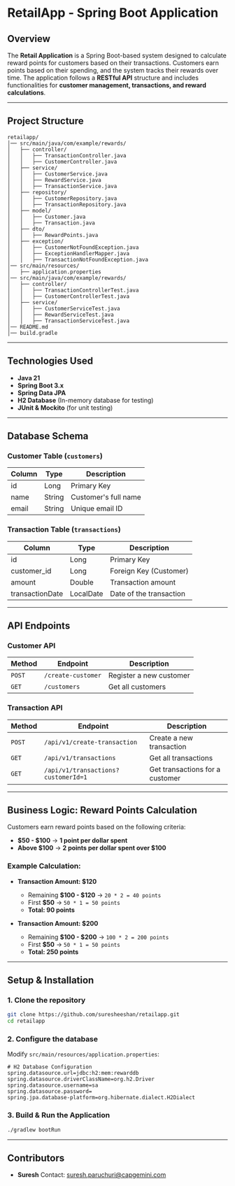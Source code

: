 # RetailApp - Spring Boot Application

##  Overview
The **Retail Application** is a Spring Boot-based system designed to calculate reward points for customers based on their transactions. Customers earn points based on their spending, and the system tracks their rewards over time. The application follows a **RESTful API** structure and includes functionalities for **customer management, transactions, and reward calculations**.

---

##  Project Structure
```
retailapp/
│── src/main/java/com/example/rewards/
│   ├── controller/
│   │   ├── TransactionController.java
│   │   ├── CustomerController.java
│   ├── service/
│   │   ├── CustomerService.java
│   │   ├── RewardService.java
│   │   ├── TransactionService.java
│   ├── repository/
│   │   ├── CustomerRepository.java
│   │   ├── TransactionRepository.java
│   ├── model/
│   │   ├── Customer.java
│   │   ├── Transaction.java
│   ├── dto/
│   │   ├── RewardPoints.java
│   ├── exception/
│   │   ├── CustomerNotFoundException.java
│   │   ├── ExceptionHandlerMapper.java
│   │   ├── TransactionNotFoundException.java
│── src/main/resources/
│   ├── application.properties
│── src/main/java/com/example/rewards/
│   ├── controller/
│   │   ├── TransactionControllerTest.java
│   │   ├── CustomerControllerTest.java
│   ├── service/
│   │   ├── CustomerServiceTest.java
│   │   ├── RewardServiceTest.java
│   │   ├── TransactionServiceTest.java
│── README.md
│── build.gradle
```

---

## Technologies Used
- **Java 21**
- **Spring Boot 3.x**
- **Spring Data JPA**
- **H2 Database** (In-memory database for testing)
- **JUnit & Mockito** (for unit testing)

---

## Database Schema
### **Customer Table (`customers`)**
| Column  | Type   | Description          |
|---------|--------|----------------------|
| id      | Long   | Primary Key          |
| name    | String | Customer's full name |
| email   | String | Unique email ID      |

### **Transaction Table (`transactions`)**
| Column          | Type      | Description                  |
|----------------|----------|------------------------------|
| id             | Long     | Primary Key                  |
| customer_id    | Long     | Foreign Key (Customer)       |
| amount         | Double   | Transaction amount           |
| transactionDate| LocalDate| Date of the transaction      |

---

## API Endpoints
### **Customer API**
| Method | Endpoint | Description |
|--------|---------|-------------|
| `POST` | `/create-customer` | Register a new customer |
| `GET`  | `/customers` | Get all customers |

### **Transaction API**
| Method | Endpoint | Description |
|--------|---------|-------------|
| `POST` | `/api/v1/create-transaction` | Create a new transaction |
| `GET`  | `/api/v1/transactions` | Get all transactions |
| `GET`  | `/api/v1/transactions?customerId=1` | Get transactions for a customer |

---

## Business Logic: Reward Points Calculation
Customers earn reward points based on the following criteria:
- **$50 - $100** → **1 point per dollar spent**
- **Above $100** → **2 points per dollar spent over $100**

### **Example Calculation:**
- **Transaction Amount: $120**
  - Remaining **$100 - $120** → `20 * 2 = 40 points`
  - First **$50** → `50 * 1 = 50 points`
  - **Total: 90 points**

- **Transaction Amount: $200**
  - Remaining **$100 - $200** → `100 * 2 = 200 points`
  - First **$50** → `50 * 1 = 50 points`
  - **Total: 250 points**

---

## Setup & Installation
### **1. Clone the repository**
```sh
git clone https://github.com/suresheeshan/retailapp.git
cd retailapp
```

### **2. Configure the database**
Modify `src/main/resources/application.properties`:
```properties
# H2 Database Configuration
spring.datasource.url=jdbc:h2:mem:rewarddb
spring.datasource.driverClassName=org.h2.Driver
spring.datasource.username=sa
spring.datasource.password=
spring.jpa.database-platform=org.hibernate.dialect.H2Dialect
```

### **3. Build & Run the Application**
```sh
./gradlew bootRun
```

---

## Contributors
- **Suresh**
   Contact: [suresh.paruchuri@capgemini.com](mailto:suresh.paruchuri@capgemini.com)

